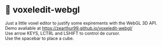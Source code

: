 # 🧊 voxeledit-webgl
Just a little voxel editor to justify some expirements with the WebGL 3D API.\
Demo avaliable at https://zearthur99.github.io/voxeledit-webgl/ \
Use arrow KEYS, LCTRL and LSHIFT to control de cursor.\
Use the spacebar to place a cube.
